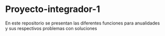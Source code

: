 # Proyecto-integrador-1
En este repositorio se presentan las diferentes funciones para anualidades y sus respectivos problemas con soluciones 
